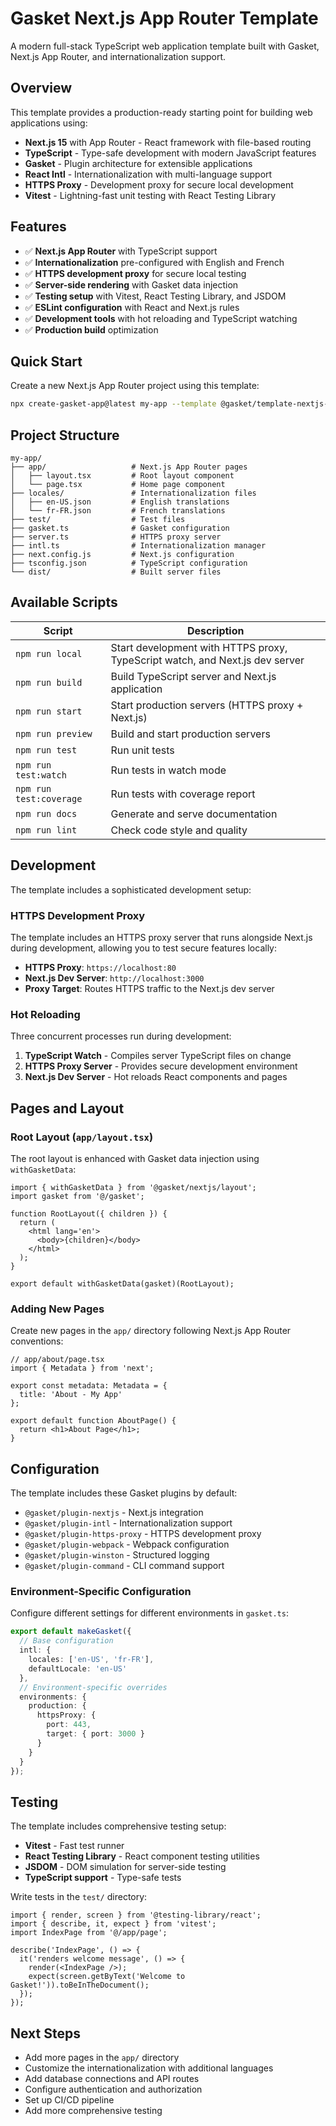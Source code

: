 # Gasket Next.js App Router Template

A modern full-stack TypeScript web application template built with Gasket, Next.js App Router, and internationalization support.

## Overview

This template provides a production-ready starting point for building web applications using:

- **Next.js 15** with App Router - React framework with file-based routing
- **TypeScript** - Type-safe development with modern JavaScript features
- **Gasket** - Plugin architecture for extensible applications
- **React Intl** - Internationalization with multi-language support
- **HTTPS Proxy** - Development proxy for secure local development
- **Vitest** - Lightning-fast unit testing with React Testing Library

## Features

- ✅ **Next.js App Router** with TypeScript support
- ✅ **Internationalization** pre-configured with English and French
- ✅ **HTTPS development proxy** for secure local testing
- ✅ **Server-side rendering** with Gasket data injection
- ✅ **Testing setup** with Vitest, React Testing Library, and JSDOM
- ✅ **ESLint configuration** with React and Next.js rules
- ✅ **Development tools** with hot reloading and TypeScript watching
- ✅ **Production build** optimization

## Quick Start

Create a new Next.js App Router project using this template:

```bash
npx create-gasket-app@latest my-app --template @gasket/template-nextjs-app
```

## Project Structure

```
my-app/
├── app/                   # Next.js App Router pages
│   ├── layout.tsx         # Root layout component
│   └── page.tsx           # Home page component
├── locales/               # Internationalization files
│   ├── en-US.json         # English translations
│   └── fr-FR.json         # French translations
├── test/                  # Test files
├── gasket.ts              # Gasket configuration
├── server.ts              # HTTPS proxy server
├── intl.ts                # Internationalization manager
├── next.config.js         # Next.js configuration
├── tsconfig.json          # TypeScript configuration
└── dist/                  # Built server files
```

## Available Scripts

| Script | Description |
|--------|-------------|
| `npm run local` | Start development with HTTPS proxy, TypeScript watch, and Next.js dev server |
| `npm run build` | Build TypeScript server and Next.js application |
| `npm run start` | Start production servers (HTTPS proxy + Next.js) |
| `npm run preview` | Build and start production servers |
| `npm run test` | Run unit tests |
| `npm run test:watch` | Run tests in watch mode |
| `npm run test:coverage` | Run tests with coverage report |
| `npm run docs` | Generate and serve documentation |
| `npm run lint` | Check code style and quality |

## Development

The template includes a sophisticated development setup:

### HTTPS Development Proxy

The template includes an HTTPS proxy server that runs alongside Next.js during development, allowing you to test secure features locally:

- **HTTPS Proxy**: `https://localhost:80`
- **Next.js Dev Server**: `http://localhost:3000`
- **Proxy Target**: Routes HTTPS traffic to the Next.js dev server

### Hot Reloading

Three concurrent processes run during development:
1. **TypeScript Watch** - Compiles server TypeScript files on change
2. **HTTPS Proxy Server** - Provides secure development environment
3. **Next.js Dev Server** - Hot reloads React components and pages

## Pages and Layout

### Root Layout (`app/layout.tsx`)

The root layout is enhanced with Gasket data injection using `withGasketData`:

```tsx
import { withGasketData } from '@gasket/nextjs/layout';
import gasket from '@/gasket';

function RootLayout({ children }) {
  return (
    <html lang='en'>
      <body>{children}</body>
    </html>
  );
}

export default withGasketData(gasket)(RootLayout);
```

### Adding New Pages

Create new pages in the `app/` directory following Next.js App Router conventions:

```tsx
// app/about/page.tsx
import { Metadata } from 'next';

export const metadata: Metadata = {
  title: 'About - My App'
};

export default function AboutPage() {
  return <h1>About Page</h1>;
}
```

## Configuration

The template includes these Gasket plugins by default:

- `@gasket/plugin-nextjs` - Next.js integration
- `@gasket/plugin-intl` - Internationalization support
- `@gasket/plugin-https-proxy` - HTTPS development proxy
- `@gasket/plugin-webpack` - Webpack configuration
- `@gasket/plugin-winston` - Structured logging
- `@gasket/plugin-command` - CLI command support

### Environment-Specific Configuration

Configure different settings for different environments in `gasket.ts`:

```typescript
export default makeGasket({
  // Base configuration
  intl: {
    locales: ['en-US', 'fr-FR'],
    defaultLocale: 'en-US'
  },
  // Environment-specific overrides
  environments: {
    production: {
      httpsProxy: {
        port: 443,
        target: { port: 3000 }
      }
    }
  }
});
```

## Testing

The template includes comprehensive testing setup:

- **Vitest** - Fast test runner
- **React Testing Library** - React component testing utilities
- **JSDOM** - DOM simulation for server-side testing
- **TypeScript support** - Type-safe tests

Write tests in the `test/` directory:

```tsx
import { render, screen } from '@testing-library/react';
import { describe, it, expect } from 'vitest';
import IndexPage from '@/app/page';

describe('IndexPage', () => {
  it('renders welcome message', () => {
    render(<IndexPage />);
    expect(screen.getByText('Welcome to Gasket!')).toBeInTheDocument();
  });
});
```

## Next Steps

- Add more pages in the `app/` directory
- Customize the internationalization with additional languages
- Add database connections and API routes
- Configure authentication and authorization
- Set up CI/CD pipeline
- Add more comprehensive testing
